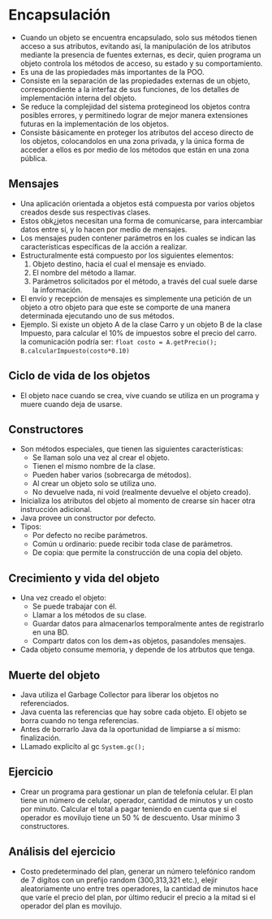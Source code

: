 # Encapsulación

- Cuando un objeto se encuentra encapsulado, solo sus métodos tienen acceso a sus atributos,
evitando así, la manipulación de los atributos mediante la presencia de fuentes externas,
es decir, quien programa un objeto controla los métodos de acceso, su estado y su comportamiento.
- Es una de las propiedades más importantes de la POO.
- Consiste en la separación de las propiedades externas de un objeto, correspondiente a la interfaz 
de sus funciones, de los detalles de implementación interna del objeto.
- Se reduce la complejidad del sistema protegineod los objetos contra posibles errores, y 
permitinedo lograr de mejor manera extensiones futuras en la implementación de los objetos.
- Consiste básicamente en proteger los atributos del acceso directo de los objetos, colocandolos
en una zona privada, y la única forma de acceder a ellos es por medio de los métodos que están en 
una zona pública.

## Mensajes

- Una aplicación orientada a objetos está compuesta por varios objetos creados desde sus respectivas clases.
- Estos obk¿jetos necesitan una forma de comunicarse, para intercambiar datos entre sí, y lo hacen por medio
de mensajes.
- Los mensajes puden contener parámetros en los cuales se indican las características específicas de la acción
a realizar.
- Estructuralmente está compuesto por los siguientes elementos: 
    1. Objeto destino, hacia el cual el mensaje es enviado.
    2. El nombre del método a llamar.
    3. Parámetros solicitados por el método, a través del cual suele 
    darse la información.
- El envío y recepción de mensajes es simplemente una petición de un objeto a otro objeto para que este se 
comporte de una manera determinada ejecutando uno de sus métodos.
- Ejemplo.
    Si existe un objeto A de la clase Carro y un objeto B de la clase Impuesto, para calcular el 10% de impuestos sobre el precio del carro. la comunicación podría ser:
    `float costo = A.getPrecio();`
    `B.calcularImpuesto(costo*0.10)`

## Ciclo de vida de los objetos
- El objeto nace cuando se crea, vive cuando se utiliza en un programa y muere cuando deja de usarse.

## Constructores 
- Son métodos especiales, que tienen las siguientes características:
    - Se llaman solo una vez al crear el objeto.
    - Tienen el mismo nombre de la clase.
    - Pueden haber varios (sobrecarga de métodos).
    - Al crear un objeto solo se utiliza uno.
    - No devuelve nada, ni void (realmente devuelve el objeto creado).
- Inicializa los atributos del objeto al momento de crearse sin hacer otra instrucción adicional.
- Java provee un constructor por defecto.
- Tipos:
    - Por defecto no recibe parámetros.
    - Común u ordinario: puede recibir toda clase de parámetros.
    - De copia: que permite la construcción de una copia del objeto.

## Crecimiento y vida del objeto
- Una vez creado el objeto:
    - Se puede trabajar con él.
    - Llamar a los métodos de su clase.
    - Guardar datos para almacenarlos temporalmente antes de registrarlo en una BD.
    - Compartr datos con los dem+as objetos, pasandoles mensajes.
- Cada objeto consume memoria, y depende de los atrbutos que tenga.

## Muerte del objeto
- Java utiliza el Garbage Collector para liberar los objetos no referenciados.
- Java cuenta las referencias que hay sobre cada objeto. El objeto se borra cuando no tenga referencias.
- Antes de borrarlo Java da la oportunidad de limpiarse a sí mismo: finalización.
- LLamado explicíto al gc `System.gc();`

## Ejercicio
- Crear un programa para gestionar un plan de telefonía celular. El plan tiene un número de celular,
operador, cantidad de minutos y un costo por minuto. Calcular el total a pagar teniendo en cuenta que 
si el operador es movilujo tiene un 50 % de descuento. Usar mínimo 3 constructores.

## Análisis del ejercicio
- Costo predeterminado del plan, generar un número telefónico random de 7 digítos con un prefijo random (300,313,321 etc.),
elejir aleatoriamente uno entre tres operadores, la cantidad de minutos hace que varíe el precio del plan, por último
reducir el precio a la mitad si el operador del plan es movilujo.
